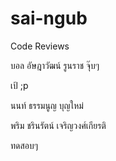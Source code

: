 # sai-ngub

Code Reviews

บอล อัษฎาวัฒน์ รูนราช จุ๊บๆ

เป้ ;p

นนท์ ธรรมนูญ บุญใหม่

พริม ชรินรัตน์ เจริญวงศ์เกียรติ


ทดสอบๆ
